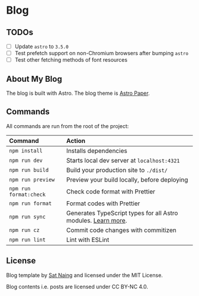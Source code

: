 # Blog

## TODOs

- [ ] Update `astro` to `3.5.0`
- [ ] Test prefetch support on non-Chromium browsers after bumping `astro`
- [ ] Test other fetching methods of font resources

## About My Blog

The blog is built with Astro. The blog theme is [Astro Paper](https://github.com/satnaing/astro-paper).

## Commands

All commands are run from the root of the project:

| Command                | Action                                                                                                                           |
| :--------------------- | :------------------------------------------------------------------------------------------------------------------------------- |
| `npm install`          | Installs dependencies                                                                                                            |
| `npm run dev`          | Starts local dev server at `localhost:4321`                                                                                      |
| `npm run build`        | Build your production site to `./dist/`                                                                                          |
| `npm run preview`      | Preview your build locally, before deploying                                                                                     |
| `npm run format:check` | Check code format with Prettier                                                                                                  |
| `npm run format`       | Format codes with Prettier                                                                                                       |
| `npm run sync`         | Generates TypeScript types for all Astro modules. [Learn more](https://docs.astro.build/en/reference/cli-reference/#astro-sync). |
| `npm run cz`           | Commit code changes with commitizen                                                                                              |
| `npm run lint`         | Lint with ESLint                                                                                                                 |

## License

Blog template by [Sat Naing](https://satnaing.dev) and licensed under the MIT License.

Blog contents i.e. posts are licensed under CC BY-NC 4.0.
